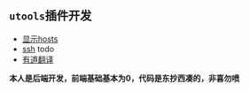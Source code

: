 ## `utools`插件开发

- [显示hosts](https://github.com/yhan219/utools-plugin/tree/master/show-hosts)
- [ssh](https://github.com/yhan219/utools-plugin/tree/master/ssh) todo
- [有道翻译](https://github.com/yhan219/utools-plugin/tree/master/youdao-translate)

**本人是后端开发，前端基础基本为0，代码是东抄西凑的，非喜勿喷**
